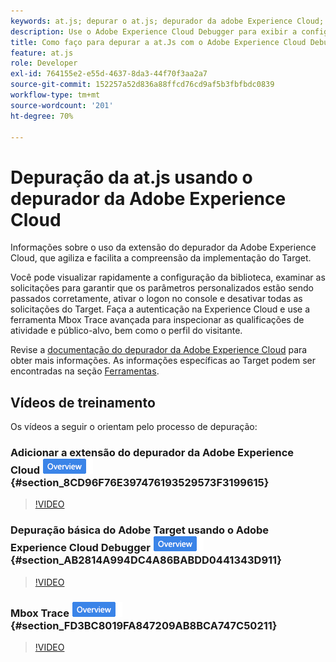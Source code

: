 ```yaml
---
keywords: at.js; depurar o at.js; depurador da adobe Experience Cloud; depurador da Experience Cloud; rastreamento de mbox; realce da mbox; depurar; depuração
description: Use o Adobe Experience Cloud Debugger para exibir a configuração da biblioteca, examinar solicitações, ativar o registro no console, desativar [!DNL Target] solicitações de chamada e muito mais.
title: Como faço para depurar a at.Js com o Adobe Experience Cloud Debugger?
feature: at.js
role: Developer
exl-id: 764155e2-e55d-4637-8da3-44f70f3aa2a7
source-git-commit: 152257a52d836a88ffcd76cd9af5b3fbfbdc0839
workflow-type: tm+mt
source-wordcount: '201'
ht-degree: 70%

---
```


# Depuração da at.js usando o depurador da Adobe Experience Cloud

Informações sobre o uso da extensão do depurador da Adobe Experience Cloud, que agiliza e facilita a compreensão da implementação do Target.

Você pode visualizar rapidamente a configuração da biblioteca, examinar as solicitações para garantir que os parâmetros personalizados estão sendo passados corretamente, ativar o logon no console e desativar todas as solicitações do Target. Faça a autenticação na Experience Cloud e use a ferramenta Mbox Trace avançada para inspecionar as qualificações de atividade e público-alvo, bem como o perfil do visitante.

Revise a [documentação do depurador da Adobe Experience Cloud](https://experienceleague.adobe.com/docs/debugger/using/experience-cloud-debugger.html) para obter mais informações. As informações específicas ao Target podem ser encontradas na seção [Ferramentas](https://experienceleague.adobe.com/docs/debugger/using/tools.html).

## Vídeos de treinamento

Os vídeos a seguir o orientam pelo processo de depuração:

### Adicionar a extensão do depurador da Adobe Experience Cloud  ![Selo de visão geral](/help/main/assets/overview.png) {#section_8CD96F76E397476193529573F3199615}

>[!VIDEO](https://video.tv.adobe.com/v/23114/)

### Depuração básica do Adobe Target usando o Adobe Experience Cloud Debugger ![Selo de visão geral](/help/main/assets/overview.png) {#section_AB2814A994DC4A86BABDD0441343D911}

>[!VIDEO](https://video.tv.adobe.com/v/23115/)

### Mbox Trace ![Selo de visão geral](/help/main/assets/overview.png) {#section_FD3BC8019FA847209AB8BCA747C50211}

>[!VIDEO](https://video.tv.adobe.com/v/23113/)
